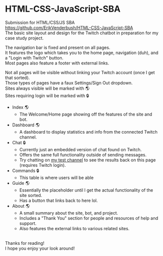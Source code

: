 # HTML-CSS-JavaScript-SBA

Submission for HTML/CSS/JS SBA
<br>https://github.com/ErikVenderbush/HTML-CSS-JavaScript-SBA
<br>The basic site layout and design for the Twitch chatbot in preparation for my case study project.

The navigation bar is fixed and present on all pages.
<br>It features the logo which takes you to the home page, navigation (duh), and a "Login with Twitch" button.
<br>Most pages also feature a footer with external links.

Not all pages will be visible without linking your Twitch account (once I get that sorted).
<br>Those types of pages have a faux Settings/Sign Out dropdown.
<br>Sites always visible will be marked with :earth_americas:
<br>Sites requiring login will be marked with :lock:

- Index :earth_americas:
  - The Welcome/Home page showing off the features of the site and bot. 
- Dashboard :earth_americas:
  - A dashboard to display statistics and info from the connected Twitch channel.
- Chat :lock:
  - Currently just an embedded version of chat found on Twitch.
  - Offers the same full functionality outside of sending messages.
  - Try chatting on [my test channel](https://www.twitch.tv/vendydev) to see the results back on this page (requires Twitch login).
- Commands :lock:
  - This table is where users will be able 
- Guide :earth_americas:
  - Essentially the placeholder until I get the actual functionality of the site sorted.
  - Has a button that links back to here lol.
- About :earth_americas:
  - A small summary about the site, bot, and project.
  - Includes a "Thank You" section for people and resources of help and support.
  - Also features the external links to various related sites.

<br>Thanks for reading!
<br>I hope you enjoy your look around!